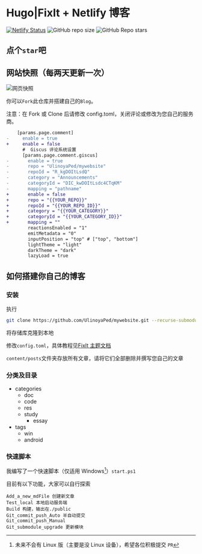 # Hugo|FixIt + Netlify 博客

[![Netlify Status](https://api.netlify.com/api/v1/badges/908b7ce2-2e6d-43a7-bde4-5efd2fb1d168/deploy-status)](https://totapo.netlify.app)
![GitHub repo size](https://img.shields.io/github/repo-size/UlinoyaPed/mywebsite)
![GitHub Repo stars](https://img.shields.io/github/stars/UlinoyaPed/mywebsite)

## **点个`star`吧**

## 网站快照（每两天更新一次）

![网页快照](https://s0.wp.com/mshots/v1/https://totapo.netlify.app?w=&h=)

你可以`Fork`此仓库并搭建自己的`Blog`。

注意：在 Fork 或 Clone 后请修改 config.toml，关闭评论或修改为您自己的服务商。

```diff
    [params.page.comment]
-     enable = true
+     enable = false
      #  Giscus 评论系统设置
      [params.page.comment.giscus]
-       enable = true
-       repo = "UlinoyaPed/mywebsite"
-       repoId = "R_kgDOItLsdQ"
-       category = "Announcements"
-       categoryId = "DIC_kwDOItLsdc4CTqKM"
-       mapping = "pathname"
+       enable = false
+       repo = "{{YOUR_REPO}}"
+       repoId = "{{YOUR_REPO_ID}}"
+       category = "{{YOUR_CATEGORY}}"
+       categoryId = "{{YOUR_CATEGORY_ID}}"
+       mapping = ""
        reactionsEnabled = "1"
        emitMetadata = "0"
        inputPosition = "top" # ["top", "bottom"]
        lightTheme = "light"
        darkTheme = "dark"
        lazyLoad = true
```

## 如何搭建你自己的博客

### 安装

执行

```bash
git clone https://github.com/UlinoyaPed/mywebsite.git --recurse-submodules
```

将存储库克隆到本地

修改`config.toml`，具体教程见[FixIt 主题文档](https://fixit.lruihao.cn/zh-cn/)

`content/posts`文件夹存放所有文章，请将它们全部删除并撰写您自己的文章

### 分类及目录

- categories
	- doc
	- code
	- res
	- study
	  - essay
- tags
	- win
	- android

### 快速脚本

我编写了一个快速脚本（仅适用 Windows[^1]）`start.ps1`

[^1]: 未来不会有 Linux 版（主要是没 Linux 设备），希望各位积极提交 `PR`

目前有以下功能，大家可以自行探索

```
Add_a_new_mdFile 创建新文章
Test_local 本地启动服务端
Build 构建，输出在./public
Git_commit_push_Auto 半自动提交
Git_commit_push_Manual
Git_submodule_upgrade 更新模块
```
